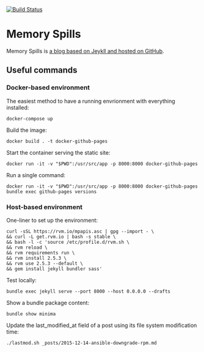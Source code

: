 [![Build Status](https://travis-ci.org/ouyi/ouyi.github.io.svg?branch=master)](https://travis-ci.org/ouyi/ouyi.github.io)

# Memory Spills

Memory Spills is [a blog based on Jeykll and hosted on GitHub](https://ouyi.github.io).

## Useful commands

### Docker-based environment

The easiest method to have a running envrionment with everything installed:

    docker-compose up

Build the image:

    docker build . -t docker-github-pages

Start the container serving the static site:

    docker run -it -v "$PWD":/usr/src/app -p 8000:8000 docker-github-pages

Run a single command:

    docker run -it -v "$PWD":/usr/src/app -p 8000:8000 docker-github-pages bundle exec github-pages versions

### Host-based environment 

One-liner to set up the environment:

    curl -sSL https://rvm.io/mpapis.asc | gpg --import - \
    && curl -L get.rvm.io | bash -s stable \
    && bash -l -c 'source /etc/profile.d/rvm.sh \
    && rvm reload \
    && rvm requirements run \
    && rvm install 2.5.3 \
    && rvm use 2.5.3 --default \
    && gem install jekyll bundler sass'

Test locally:

    bundle exec jekyll serve --port 8000 --host 0.0.0.0 --drafts

Show a bundle package content:

    bundle show minima
    
Update the last_modified_at field of a post using its file system modification time:

    ./lastmod.sh _posts/2015-12-14-ansible-downgrade-rpm.md
